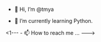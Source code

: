 - 👋 Hi, I’m @tmya
<!--- - 👀 I’m interested in OSS. --->
- 🌱 I’m currently learning Python.
<!--- - 💞️ I’m looking to collaborate on ... --->
<1--- - 📫 How to reach me ... --->

<!---
tmya/tmya is a ✨ special ✨ repository because its `README.md` (this file) appears on your GitHub profile.
You can click the Preview link to take a look at your changes.
--->

